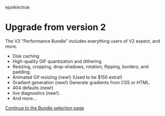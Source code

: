 ejunkie:true

# Upgrade from version 2

The V3 "Performance Bundle" includes everything users of V2 expect, and more. 

* Disk caching
* High-quality GIF quantization and dithering
* Resizing, cropping, drop-shadows, rotation, flipping, borders, and padding.
* Animated Gif resizing (new!) (Used to be $150 extra!)
* Gradient generation (new!) Generate gradients from CSS or HTML.
* 404 defaults (new!)
* live diagnostics (new!).
* And more...

[Continue to the Bundle selection page](/plugins)
